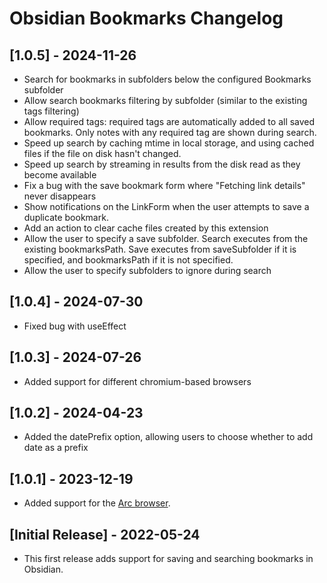 # Obsidian Bookmarks Changelog

## [1.0.5] - 2024-11-26

- Search for bookmarks in subfolders below the configured Bookmarks subfolder
- Allow search bookmarks filtering by subfolder (similar to the existing tags filtering)
- Allow required tags: required tags are automatically added to all saved bookmarks. Only notes with any required tag are shown during search.
- Speed up search by caching mtime in local storage, and using cached files if the file on disk hasn't changed.
- Speed up search by streaming in results from the disk read as they become available
- Fix a bug with the save bookmark form where "Fetching link details" never disappears
- Show notifications on the LinkForm when the user attempts to save a duplicate bookmark.
- Add an action to clear cache files created by this extension
- Allow the user to specify a save subfolder. Search executes from the existing bookmarksPath. Save executes from saveSubfolder if it is specified, and bookmarksPath if it is not specified.
- Allow the user to specify subfolders to ignore during search

## [1.0.4] - 2024-07-30

- Fixed bug with useEffect

## [1.0.3] - 2024-07-26

- Added support for different chromium-based browsers

## [1.0.2] - 2024-04-23

- Added the datePrefix option, allowing users to choose whether to add date as a prefix

## [1.0.1] - 2023-12-19

- Added support for the [Arc browser](https://arc.net/).

## [Initial Release] - 2022-05-24

- This first release adds support for saving and searching bookmarks in Obsidian.
